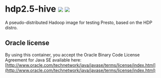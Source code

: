 # hdp2.5-hive [![][layers-badge]][layers-link] [![][version-badge]][dockerhub-link]
           
[layers-badge]: https://images.microbadger.com/badges/image/prestodev/hdp2.5-hive.svg
[layers-link]: https://microbadger.com/images/prestodev/hdp2.5-hive
[version-badge]: https://images.microbadger.com/badges/version/prestodev/hdp2.5-hive.svg
[dockerhub-link]: https://hub.docker.com/r/prestodev/hdp2.5-hive

A pseudo-distributed Hadoop image for testing Presto, based on the HDP distro.

## Oracle license

By using this container, you accept the Oracle Binary Code License Agreement for Java SE available here:
[http://www.oracle.com/technetwork/java/javase/terms/license/index.html](http://www.oracle.com/technetwork/java/javase/terms/license/index.html)
